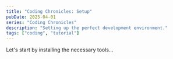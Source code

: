 ```yaml
---
title: "Coding Chronicles: Setup"
pubDate: 2025-04-01
series: "Coding Chronicles"
description: "Setting up the perfect development environment."
tags: ["coding", "tutorial"]
---
```


Let's start by installing the necessary tools...
